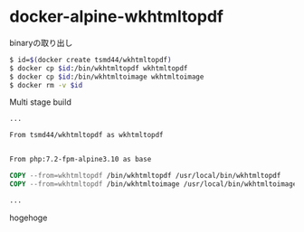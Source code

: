 # docker-alpine-wkhtmltopdf

binaryの取り出し

```sh
$ id=$(docker create tsmd44/wkhtmltopdf)
$ docker cp $id:/bin/wkhtmltopdf wkhtmltopdf
$ docker cp $id:/bin/wkhtmltoimage wkhtmltoimage
$ docker rm -v $id
```

Multi stage build

```Dockerfile
...

From tsmd44/wkhtmltopdf as wkhtmltopdf


From php:7.2-fpm-alpine3.10 as base

COPY --from=wkhtmltopdf /bin/wkhtmltopdf /usr/local/bin/wkhtmltopdf
COPY --from=wkhtmltopdf /bin/wkhtmltoimage /usr/local/bin/wkhtmltoimage

...
```

hogehoge
